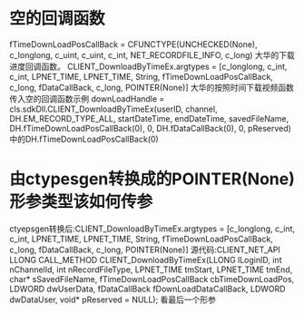 # 空的回调函数
fTimeDownLoadPosCallBack = CFUNCTYPE(UNCHECKED(None), c_longlong, c_uint, c_uint, c_int, NET_RECORDFILE_INFO, c_long)
大华的下载进度回调函数。
CLIENT_DownloadByTimeEx.argtypes = [c_longlong, c_int, c_int, LPNET_TIME, LPNET_TIME, String, fTimeDownLoadPosCallBack, c_long, fDataCallBack, c_long, POINTER(None)]
大华的按照时间下载视频函数
传入空的回调函数示例
downLoadHandle = cls.sdkDll.CLIENT_DownloadByTimeEx(userID, channel, DH.EM_RECORD_TYPE_ALL, startDateTime, endDateTime, savedFileName, DH.fTimeDownLoadPosCallBack(0), 0, DH.fDataCallBack(0), 0, pReserved)
中的DH.fTimeDownLoadPosCallBack(0)



# 由ctypesgen转换成的POINTER(None)形参类型该如何传参

ctyepsgen转换后:CLIENT_DownloadByTimeEx.argtypes = [c_longlong, c_int, c_int, LPNET_TIME, LPNET_TIME, String, fTimeDownLoadPosCallBack, c_long, fDataCallBack, c_long, POINTER(None)]
源代码:CLIENT_NET_API LLONG CALL_METHOD CLIENT_DownloadByTimeEx(LLONG lLoginID, int nChannelId, int nRecordFileType, LPNET_TIME tmStart, LPNET_TIME tmEnd, char* sSavedFileName,
                                                         fTimeDownLoadPosCallBack cbTimeDownLoadPos, LDWORD dwUserData,
                                                         fDataCallBack fDownLoadDataCallBack, LDWORD dwDataUser, void* pReserved = NULL);
看最后一个形参
